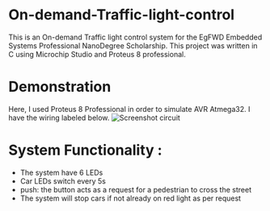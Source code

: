 # On-demand-Traffic-light-control
This is an On-demand Traffic light control system for the EgFWD Embedded Systems Professional NanoDegree Scholarship. This project was written in C using Microchip Studio and Proteus 8 professional.
# Demonstration
Here, I used Proteus 8 Professional in order to simulate AVR Atmega32. I have the wiring labeled below.
![Screenshot circuit](https://user-images.githubusercontent.com/116468449/197424672-d090daef-d76b-4bd4-a191-b808e12a89ae.png)

# System Functionality : 
* The system have 6 LEDs
* Car LEDs switch every 5s 
* push: the button acts as a request for a pedestrian to cross the street
* The system will stop cars if not already on red light as per request
